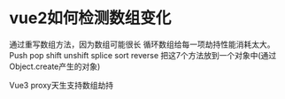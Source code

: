 
# vue2如何检测数组变化
  
  通过重写数组方法，因为数组可能很长 循环数组给每一项劫持性能消耗太大。
  Push pop shift unshift splice sort reverse 
  把这7个方法放到一个对象中(通过Object.create产生的对象)

  Vue3 proxy天生支持数组劫持

